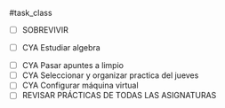 #task_class
- [ ] SOBREVIVIR
+ [ ] CYA Estudiar algebra
- [ ] CYA Pasar apuntes a limpio
- [ ] CYA Seleccionar y organizar practica del jueves
- [ ] CYA Configurar máquina virtual
- [ ] REVISAR PRÁCTICAS DE TODAS LAS ASIGNATURAS